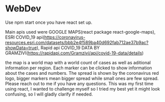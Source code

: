 # WebDev

Use npm start once you have react set up.

Main apis used were 
GOOGLE MAPS(react package react-google-maps),
ESRI COVID_19 api(https://coronavirus-resources.esri.com/datasets/bbb2e4f589ba40d692fab712ae37b9ac?showData=true),
Rapid api COVID_19 DATA BY GRAMZIVI(https://rapidapi.com/Gramzivi/api/covid-19-data/details)

the map is a world map with a world count of cases as well as aditional information per region. Each marker can be clicked to show information about the cases and numbers. The spread is shown by the coronavirus red logo, bigger markers mean bigger spread while small ones are few spread.
Please reach out to me if you have any questions. This was my first time using react, I wanted to challenge myself so I tried my best yet it might look confusing, so I will gladly clarify if needed.